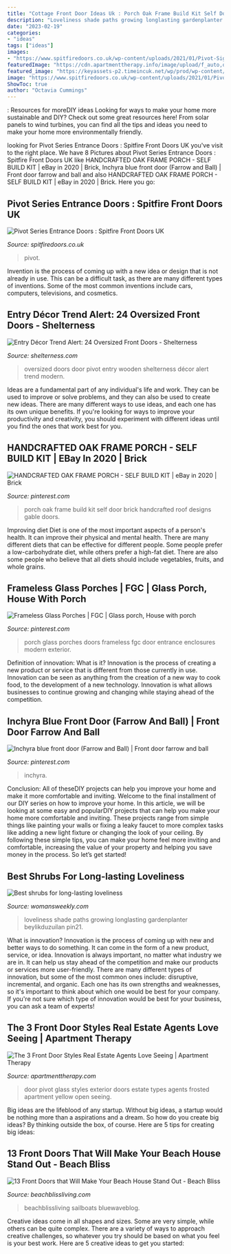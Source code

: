 ```yaml
---
title: "Cottage Front Door Ideas Uk : Porch Oak Frame Build Kit Self Door Brick Handcrafted Roof Designs Gable Doors"
description: "Loveliness shade paths growing longlasting gardenplanter beylikduzuilan pin21"
date: "2023-02-19"
categories:
- "ideas"
tags: ["ideas"]
images:
- "https://www.spitfiredoors.co.uk/wp-content/uploads/2021/01/Pivot-Signature-Series-3.jpg"
featuredImage: "https://cdn.apartmenttherapy.info/image/upload/f_auto,q_auto:eco,w_730/at/real-estate/shutterstock_1332466445"
featured_image: "https://keyassets-p2.timeincuk.net/wp/prod/wp-content/uploads/sites/35/2015/05/Cottage_Garden_Path1.jpg"
image: "https://www.spitfiredoors.co.uk/wp-content/uploads/2021/01/Pivot-Signature-Series-3.jpg"
ShowToc: true
author: "Octavia Cummings"
---
```



: Resources for moreDIY ideas
Looking for ways to make your home more sustainable and DIY? Check out some great resources here! From solar panels to wind turbines, you can find all the tips and ideas you need to make your home more environmentally friendly.

	

		
looking for Pivot Series Entrance Doors : Spitfire Front Doors UK you've visit to the right place. We have 8 Pictures about Pivot Series Entrance Doors : Spitfire Front Doors UK like HANDCRAFTED OAK FRAME PORCH - SELF BUILD KIT | eBay in 2020 | Brick, Inchyra blue front door (Farrow and Ball) | Front door farrow and ball and also HANDCRAFTED OAK FRAME PORCH - SELF BUILD KIT | eBay in 2020 | Brick. Here you go:
		
    
## Pivot Series Entrance Doors : Spitfire Front Doors UK

<img loading=lazy src="https://www.spitfiredoors.co.uk/wp-content/uploads/2021/01/Pivot-Signature-Series-3.jpg" onerror="this.onerror=null;this.src='https://tse3.mm.bing.net/th?id=OIP.8vpoSEDbmgmcPDkCf-XZUgHaJ4&amp;pid=15.1';" alt="Pivot Series Entrance Doors : Spitfire Front Doors UK">

_Source: spitfiredoors.co.uk_

>pivot. 

	

Invention is the process of coming up with a new idea or design that is not already in use. This can be a difficult task, as there are many different types of inventions. Some of the most common inventions include cars, computers, televisions, and cosmetics.

    
## Entry Décor Trend Alert: 24 Oversized Front Doors - Shelterness

<img loading=lazy src="https://i.shelterness.com/2016/07/09-bold-red-oversized-pivot-door.jpg" onerror="this.onerror=null;this.src='https://tse4.mm.bing.net/th?id=OIP.J1LIGhD7QWPbpQgwnXSMkAHaLH&amp;pid=15.1';" alt="Entry Décor Trend Alert: 24 Oversized Front Doors - Shelterness">

_Source: shelterness.com_

>oversized doors door pivot entry wooden shelterness décor alert trend modern. 

	

Ideas are a fundamental part of any individual's life and work. They can be used to improve or solve problems, and they can also be used to create new ideas. There are many different ways to use ideas, and each one has its own unique benefits. If you're looking for ways to improve your productivity and creativity, you should experiment with different ideas until you find the ones that work best for you.

    
## HANDCRAFTED OAK FRAME PORCH - SELF BUILD KIT | EBay In 2020 | Brick

<img loading=lazy src="https://i.pinimg.com/736x/84/28/b1/8428b146b5b6d7489c7cfc6a66cbb9ff.jpg" onerror="this.onerror=null;this.src='https://tse2.mm.bing.net/th?id=OIP.UfoBXxurRWOlNpJFoVSFbgHaJ4&amp;pid=15.1';" alt="HANDCRAFTED OAK FRAME PORCH - SELF BUILD KIT | eBay in 2020 | Brick">

_Source: pinterest.com_

>porch oak frame build kit self door brick handcrafted roof designs gable doors. 

	

Improving diet
Diet is one of the most important aspects of a person's health. It can improve their physical and mental health. There are many different diets that can be effective for different people. Some people prefer a low-carbohydrate diet, while others prefer a high-fat diet. There are also some people who believe that all diets should include vegetables, fruits, and whole grains.

    
## Frameless Glass Porches | FGC | Glass Porch, House With Porch

<img loading=lazy src="https://i.pinimg.com/736x/23/34/3b/23343b57cf5eb0ff707746b36ef14777.jpg" onerror="this.onerror=null;this.src='https://tse4.mm.bing.net/th?id=OIP.Ieqzr9hqf7fqTWt8va2GtwHaJ3&amp;pid=15.1';" alt="Frameless Glass Porches | FGC | Glass porch, House with porch">

_Source: pinterest.com_

>porch glass porches doors frameless fgc door entrance enclosures modern exterior. 

	

Definition of innovation: What is it?
Innovation is the process of creating a new product or service that is different from those currently in use. Innovation can be seen as anything from the creation of a new way to cook food, to the development of a new technology. Innovation is what allows businesses to continue growing and changing while staying ahead of the competition.

    
## Inchyra Blue Front Door (Farrow And Ball) | Front Door Farrow And Ball

<img loading=lazy src="https://i.pinimg.com/736x/8d/68/7d/8d687dbb675a28c18ec237f320f5e1c1.jpg" onerror="this.onerror=null;this.src='https://tse4.mm.bing.net/th?id=OIP.2QBbz2lLO2Gxme1e6CLqUAHaJ3&amp;pid=15.1';" alt="Inchyra blue front door (Farrow and Ball) | Front door farrow and ball">

_Source: pinterest.com_

>inchyra. 

	

Conclusion: All of theseDIY projects can help you improve your home and make it more comfortable and inviting.
Welcome to the final installment of our DIY series on how to improve your home. In this article, we will be looking at some easy and popularDIY projects that can help you make your home more comfortable and inviting. These projects range from simple things like painting your walls or fixing a leaky faucet to more complex tasks like adding a new light fixture or changing the look of your ceiling. By following these simple tips, you can make your home feel more inviting and comfortable, increasing the value of your property and helping you save money in the process. So let’s get started!

    
## Best Shrubs For Long-lasting Loveliness

<img loading=lazy src="https://keyassets-p2.timeincuk.net/wp/prod/wp-content/uploads/sites/35/2015/05/Cottage_Garden_Path1.jpg" onerror="this.onerror=null;this.src='https://tse3.mm.bing.net/th?id=OIP.pfCjvEaGUQFQSr-KixvShgHaJ4&amp;pid=15.1';" alt="Best shrubs for long-lasting loveliness">

_Source: womansweekly.com_

>loveliness shade paths growing longlasting gardenplanter beylikduzuilan pin21. 

	

What is innovation?
Innovation is the process of coming up with new and better ways to do something. It can come in the form of a new product, service, or idea. Innovation is always important, no matter what industry we are in. It can help us stay ahead of the competition and make our products or services more user-friendly.
There are many different types of innovation, but some of the most common ones include: disruptive, incremental, and organic. Each one has its own strengths and weaknesses, so it's important to think about which one would be best for your company. If you're not sure which type of innovation would be best for your business, you can ask a team of experts!

    
## The 3 Front Door Styles Real Estate Agents Love Seeing | Apartment Therapy

<img loading=lazy src="https://cdn.apartmenttherapy.info/image/upload/f_auto,q_auto:eco,w_730/at/real-estate/shutterstock_1332466445" onerror="this.onerror=null;this.src='https://tse1.mm.bing.net/th?id=OIP.Pwil5uRiHp047BOhQ17wPAHaKX&amp;pid=15.1';" alt="The 3 Front Door Styles Real Estate Agents Love Seeing | Apartment Therapy">

_Source: apartmenttherapy.com_

>door pivot glass styles exterior doors estate types agents frosted apartment yellow open seeing. 

	

Big ideas are the lifeblood of any startup. Without big ideas, a startup would be nothing more than a aspirations and a dream. So how do you create big ideas? By thinking outside the box, of course. Here are 5 tips for creating big ideas: 

    
## 13 Front Doors That Will Make Your Beach House Stand Out - Beach Bliss

<img loading=lazy src="http://beachblissliving.com/wp-content/uploads/2017/12/4-storm-door-with-sailboats.jpg" onerror="this.onerror=null;this.src='https://tse1.mm.bing.net/th?id=OIP.MyByucP63862XhyWZoccGwHaMD&amp;pid=15.1';" alt="13 Front Doors that Will Make Your Beach House Stand Out - Beach Bliss">

_Source: beachblissliving.com_

>beachblissliving sailboats bluewaveblog. 

	

Creative ideas come in all shapes and sizes. Some are very simple, while others can be quite complex. There are a variety of ways to approach creative challenges, so whatever you try should be based on what you feel is your best work. Here are 5 creative ideas to get you started: 

